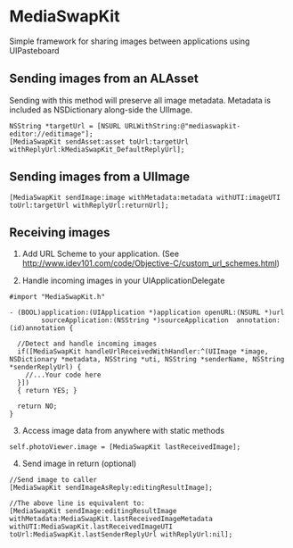 MediaSwapKit
============

Simple framework for sharing images between applications using UIPasteboard


Sending images from an ALAsset
--------------------

Sending with this method will preserve all image metadata. Metadata is included as NSDictionary along-side the UIImage.

```
NSString *targetUrl = [NSURL URLWithString:@"mediaswapkit-editor://editimage"];
[MediaSwapKit sendAsset:asset toUrl:targetUrl withReplyUrl:kMediaSwapKit_DefaultReplyUrl];
```

Sending images from a UIImage
--------------------

```
[MediaSwapKit sendImage:image withMetadata:metadata withUTI:imageUTI toUrl:targetUrl withReplyUrl:returnUrl];
```




Receiving images
--------------------

1) Add URL Scheme to your application. (See http://www.idev101.com/code/Objective-C/custom_url_schemes.html)

2) Handle incoming images in your UIApplicationDelegate

```
#import "MediaSwapKit.h"

- (BOOL)application:(UIApplication *)application openURL:(NSURL *)url
        sourceApplication:(NSString *)sourceApplication  annotation:(id)annotation {

  //Detect and handle incoming images
  if([MediaSwapKit handleUrlReceivedWithHandler:^(UIImage *image, NSDictionary *metadata, NSString *uti, NSString *senderName, NSString *senderReplyUrl) {
    //...Your code here
  }])
  { return YES; }
  
  return NO;
}
```

3) Access image data from anywhere with static methods

```
self.photoViewer.image = [MediaSwapKit lastReceivedImage];
```

4) Send image in return (optional)

```
//Send image to caller
[MediaSwapKit sendImageAsReply:editingResultImage];

//The above line is equivalent to:
[MediaSwapKit sendImage:editingResultImage withMetadata:MediaSwapKit.lastReceivedImageMetadata withUTI:MediaSwapKit.lastReceivedImageUTI toUrl:MediaSwapKit.lastSenderReplyUrl withReplyUrl:nil];
```

